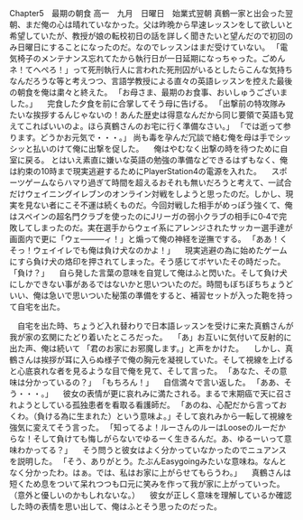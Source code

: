 Chapter5　最期の朝食
高一　九月　日曜日　始業式翌朝
真鶴一家と出会った翌朝、まだ俺の心は晴れていなかった。父は昨晩から早速レッスンをして欲しいと希望していたが、教授が娘の転校初日の話を詳しく聞きたいと望んだので初回のみ日曜日にすることになったのだ。なのでレッスンはまだ受けていない。
「電気椅子のメンテナンス忘れてたから執行日が一日延期になっちゃった。ごめんネ！てへぺろ！」って死刑執行人に言われた死刑囚がいるとしたらこんな気持ちなんだろうな等と考えつつ、言語学教授による直々の英語レッスンを控えた最後の朝食を俺は粛々と終えた。
「お母さま、最期のお食事、おいしゅうございました。」
　完食した夕食を前に合掌してそう母に告げる。
「出撃前の特攻隊みたいな挨拶するんじゃないの！あんた歴史は得意なんだから同じ要領で英語も覚えてこればいいのよ。ほら真鶴さんのお宅に行く準備なさい。」
「では逝って参ります。どうかお元気で・・・。」
尚も毒を孕んだ冗談で絡む俺を母は手でシッシッと払いのけて俺に出撃を促した。
　俺はやむなく出撃の時を待つために自室に戻る。
とはいえ素直に嫌いな英語の勉強の準備などできるはずもなく、俺は約束の10時まで現実逃避するためにPlayerStation4の電源を入れた。
　スポーツゲームならハマり過ぎて時間を超えるおそれも無いだろうと考えて、一試合だけウェイニングイレブンのオンライン対戦をしようと思ったのだ。しかし、現実を見ない者にこそ不運は続くものだ。今回対戦した相手がめっぽう強くて、俺はスペインの超名門クラブを使ったのにJリーガの弱小クラブの相手に0‐4で完敗してしまったのだ。実在選手からウェイ系にアレンジされたサッカー選手達が画面内で更に「ウェ―――ィ！」と煽って俺の神経を逆撫でする。
「ああ！くそっ！ウェイイレでも俺は負け犬なのかよ！」
　現実逃避の為に始めたゲームにすら負け犬の烙印を押されてしまった。そう感じてボヤいたその時だった。
「負け？」
　自ら発した言葉の意味を自覚して俺はふと閃いた。そして負け犬にしかできない事があるではないかと思いついたのだ。時間もぼちぼちちょうどいい、俺は急いで思いついた秘策の準備をすると、補習セットが入った鞄を持って自宅を出た。

　自宅を出た時、ちょうど入れ替わりで日本語レッスンを受けに来た真鶴さんが我が家の玄関にたどり着いたところだった。
　「あ」お互いに気付いて反射的に出た声、俺は続いて
「君のお家にお邪魔します。」と声をかけた。
　しかし、真鶴さんは挨拶が耳に入らぬ様子で俺の胸元を凝視していた。そして視線を上げると心底哀れな者を見るような目で俺を見て、そして言った。
「あなた、その意味は分かっているの？」
「もちろん！」
　自信満々で言い返した。
「ああ、そう・・・。」
　彼女の表情が更に哀れみに満たされる。まるで末期癌で天に召されようとしている孤独患者を看取る看護師だ。
「あのね、心配だから言っておくわ。（負ける為に生まれた）という意味よ。」そして哀れみから一転して視線を強気に変えてそう言った。
「知ってるよ！ルーさんのルーはLooseのルーだからな！そして負けても悔しがらないでゆるーく生きるんだ。あ、ゆるーいって意味わかってる？」
　そう問うと彼女はよく分かっていなかったのでニュアンスを説明した。
「そう、ありがとう。たぶんEasygoingみたいな意味ね。なんとなく分かったわ。はぁ。では、私はお家に上がらせてもらうわ。」
　真鶴さんは短くため息をついて呆れつつも口元に笑みを作って我が家に上がっていった。
（意外と優しいのかもしれないな。）
　彼女が正しく意味を理解しているか確認した時の表情を思い出して、俺はふとそう思ったのだった。
